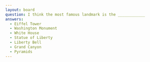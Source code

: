 ```yaml
---
layout: board
question: I think the most famous landmark is the ____________
answers:
  - Eiffel Tower
  - Washington Monument
  - White House
  - Statue of Liberty
  - Liberty Bell
  - Grand Canyon
  - Pyramids
---
```


